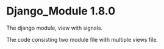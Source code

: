 # Django_Module 1.8.0
The django module, view with signals.

The code consisting two module file with multiple views file.

